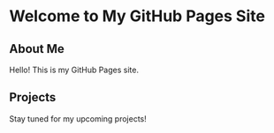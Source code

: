 # Welcome to My GitHub Pages Site

## About Me
Hello! This is my GitHub Pages site.

## Projects
Stay tuned for my upcoming projects!
